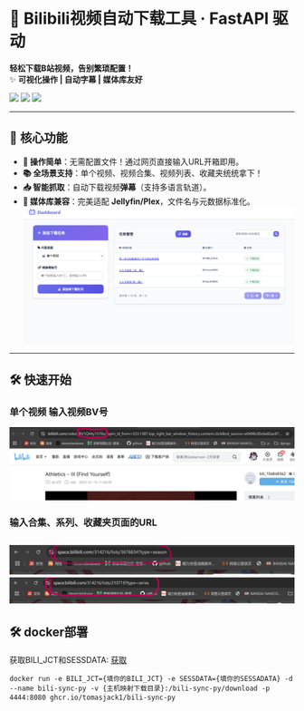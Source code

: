 # 🚀 Bilibili视频自动下载工具 · FastAPI 驱动

**轻松下载B站视频，告别繁琐配置！**  
✨ **可视化操作 | 自动字幕 | 媒体库友好**  

![](https://img.shields.io/badge/Powered%20by-FastAPI-009688?logo=fastapi) 
![](https://img.shields.io/badge/Support-Bilibili-00A1D6?logo=bilibili) 
![](https://img.shields.io/badge/Media%20Server-Ready-important)

---

## 🌟 核心功能

- **🎥 操作简单**：无需配置文件！通过网页直接输入URL开箱即用。
- **📚 全场景支持**：单个视频、视频合集、视频列表、收藏夹统统拿下！
- **📥 智能抓取**：自动下载视频**弹幕**（支持多语言轨道）。
- **🔄 媒体库兼容**：完美适配 **Jellyfin/Plex**，文件名与元数据标准化。
![](https://github.com/TomasJack1/bili-sync-py/blob/main/images/main-menu.png?raw=true)
---

## 🛠️ 快速开始
### 单个视频 输入视频BV号
![](https://github.com/TomasJack1/bili-sync-py/blob/main/images/add-video.png?raw=true)
###  输入合集、系列、收藏夹页面的URL
![](https://github.com/TomasJack1/bili-sync-py/blob/main/images/add-season.png?raw=true)
![](https://github.com/TomasJack1/bili-sync-py/blob/main/images/add-series.png?raw=true)
---

## 🛠️ docker部署
获取BILI_JCT和SESSDATA: [获取](https://nemo2011.github.io/bilibili-api/#/get-credential)
```shell
docker run -e BILI_JCT={填你的BILI_JCT} -e SESSDATA={填你的SESSADATA} -d --name bili-sync-py -v {主机映射下载目录}:/bili-sync-py/download -p 4444:8080 ghcr.io/tomasjack1/bili-sync-py
```
